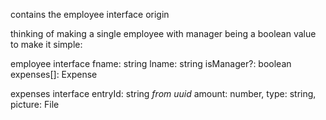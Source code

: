 contains the employee interface origin

thinking of making a single employee with manager being a boolean value to make it simple:

employee interface
fname: string
lname: string
isManager?: boolean
expenses[]: Expense

expenses interface
entryId: string *from uuid*
amount: number,
type: string,
picture: File
